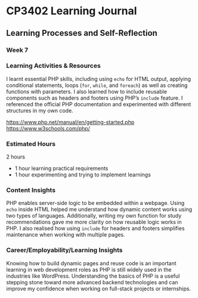 # CP3402 Learning Journal

## Learning Processes and Self-Reflection

### Week 7

### Learning Activities & Resources
I learnt essential PHP skills, including using `echo` for HTML output, applying conditional statements, loops (`for`, `while`, and `foreach`) as well as creating functions with parameters. I also learned how to include reusable components such as headers and footers using PHP’s `include` feature. I referenced the official PHP documentation and experimented with different structures in my own code.

https://www.php.net/manual/en/getting-started.php
https://www.w3schools.com/php/


### Estimated Hours
2 hours
- 1 hour learning practical requirements
- 1 hour experimenting and trying to implement learnings

### Content Insights
PHP enables server-side logic to be embedded within a webpage. Using `echo` inside HTML helped me understand how dynamic content works using two types of languages. Additionally, writing my own function for study recommendations gave me more clarity on how reusable logic works in PHP. I also realised how using `include` for headers and footers simplifies maintenance when working with multiple pages.

### Career/Employability/Learning Insights
Knowing how to build dynamic pages and reuse code is an important learning in web development roles as PHP is still widely used in the industries like WordPress. Understanding the basics of PHP is a useful stepping stone toward more advanced backend technologies and can improve my confidence when working on full-stack projects or internships.
